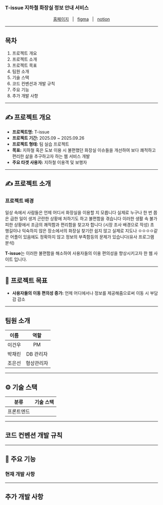 ### T-issue 지하철 화장실 정보 안내 서비스

<div align="center">
  <a href="">홈페이지</a>
  &nbsp; | &nbsp;
  <a href="">figma</a>
  &nbsp; | &nbsp;
  <a href="">notion</a>
</div>

---
## 목차

1. 프로젝트 개요 
2. 프로젝트 소개
3. 프로젝트 목표
4. 팀원 소개
5. 기술 스택
6. 코드 컨벤션과 개발 규칙
7. 주요 기능
8. 추가 개발 사항
---
## ✍️ 프로젝트 개요

- **프로젝트명:** T-issue
- **프로젝트 기간:** 2025.09 ~ 2025.09.26
- **프로젝트 형태:** 팀 실습 프로젝트
- **목표:** 지하철 혹은 도보 이용 시 불편했던 화장실 이슈들을 개선하여 보다 쾌적하고 편리한 삶을 추구하고자 하는 웹 서비스 개발
- **주요 타겟 사용자:** 지하철 이용객 및 보행자
  
--- 
## ✍️ 프로젝트 소개

### 프로젝트 배경

일상 속에서 사람들은 언제 어디서 화장실을 이용할 지 모릅니다 실제로 누구나 한 번 쯤은 급한 일이 생겨 곤란한 상황에 처하기도 하고 불편함을 겪습니다
이러한 생활 속 불가피한 상황에서 조금의 쾌적함과 편리함을 찾고자 합니다 (시장 조사 배경으로 작성)
초행길이나 익숙하지 않은 장소에서의 화장실 찾기란 쉽지 않고 실제로 지도나 ㅇㅇㅇㅇ같은 어플이 있음에도 정확하지 않고 정보의 부족함등의 문제가 있습니다(유사 프로그램 분석) 

**T-issue**는 이러한 불편함을 해소하여 사용자들의 이용 편의성을 향상시키고자 한 웹 사이트 입니다.

---
## 🚀 프로젝트 목표

- **사용자들의 이동 편의성 증가:** 언제 어디에서나 정보를 제공해줌으로써 이동 시 부담감 감소

---
## 팀원 소개

| **이름** | **역할** |
|:--------:|:--------:|
|  이건우  |    PM    |
|  박채린  | DB 관리자 |
|  조은선  | 형상관리자 |

---
## ⚙️ 기술 스택

<table>
  <thead>
    <tr>
      <th>분류</th>
      <th>기술 스택</th>
    </tr>
  </thead>
  <tbody>
    <tr>
      <td>프론트엔드</td>
      <td>
        <img src=
          "">
      </td>
    </tr>
  </tbody>
</table>

---
## 코드 컨벤션 개발 규칙

---
## 📌 주요 기능



### 현재 개발 사항

---
## 추가 개발 사항

